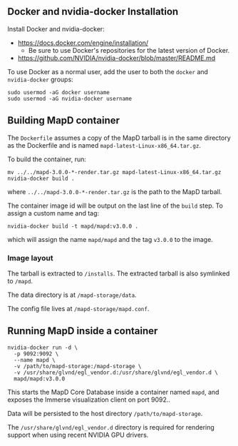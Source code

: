 ## Docker and nvidia-docker Installation

Install Docker and nvidia-docker:
- https://docs.docker.com/engine/installation/
  - Be sure to use Docker's repositories for the latest version of Docker.
- https://github.com/NVIDIA/nvidia-docker/blob/master/README.md

To use Docker as a normal user, add the user to both the `docker` and `nvidia-docker` groups:

    sudo usermod -aG docker username
    sudo usermod -aG nvidia-docker username

## Building MapD container

The `Dockerfile` assumes a copy of the MapD tarball is in the same directory as the Dockerfile and is named `mapd-latest-Linux-x86_64.tar.gz`.

To build the container, run:

    mv ../../mapd-3.0.0-*-render.tar.gz mapd-latest-Linux-x86_64.tar.gz
    nvidia-docker build .

where `../../mapd-3.0.0-*-render.tar.gz` is the path to the MapD tarball.

The container image id will be output on the last line of the `build` step. To assign a custom name and tag:

    nvidia-docker build -t mapd/mapd:v3.0.0 .

which will assign the name `mapd/mapd` and the tag `v3.0.0` to the image.

### Image layout

The tarball is extracted to `/installs`. The extracted tarball is also symlinked to `/mapd`.

The data directory is at `/mapd-storage/data`.

The config file lives at `/mapd-storage/mapd.conf`.

## Running MapD inside a container

    nvidia-docker run -d \
      -p 9092:9092 \
      --name mapd \
      -v /path/to/mapd-storage:/mapd-storage \
      -v /usr/share/glvnd/egl_vendor.d:/usr/share/glvnd/egl_vendor.d \
      mapd/mapd:v3.0.0

This starts the MapD Core Database inside a container named `mapd`, and exposes the Immerse visualization client on port 9092..

Data will be persisted to the host directory `/path/to/mapd-storage`.

The `/usr/share/glvnd/egl_vendor.d` directory is required for rendering support when using recent NVIDIA GPU drivers.
